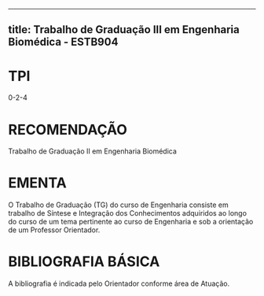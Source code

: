 
---
title: Trabalho de Graduação III em Engenharia Biomédica - ESTB904 
---

# TPI

0-2-4

# RECOMENDAÇÃO

Trabalho de Graduação II em Engenharia Biomédica

# EMENTA

O Trabalho de Graduação (TG) do curso de Engenharia consiste em trabalho de Síntese e Integração dos Conhecimentos adquiridos ao longo do curso de um tema pertinente ao curso de Engenharia e sob a orientação de um Professor Orientador.

# BIBLIOGRAFIA BÁSICA

A bibliografia é indicada pelo Orientador conforme área de Atuação.
        
